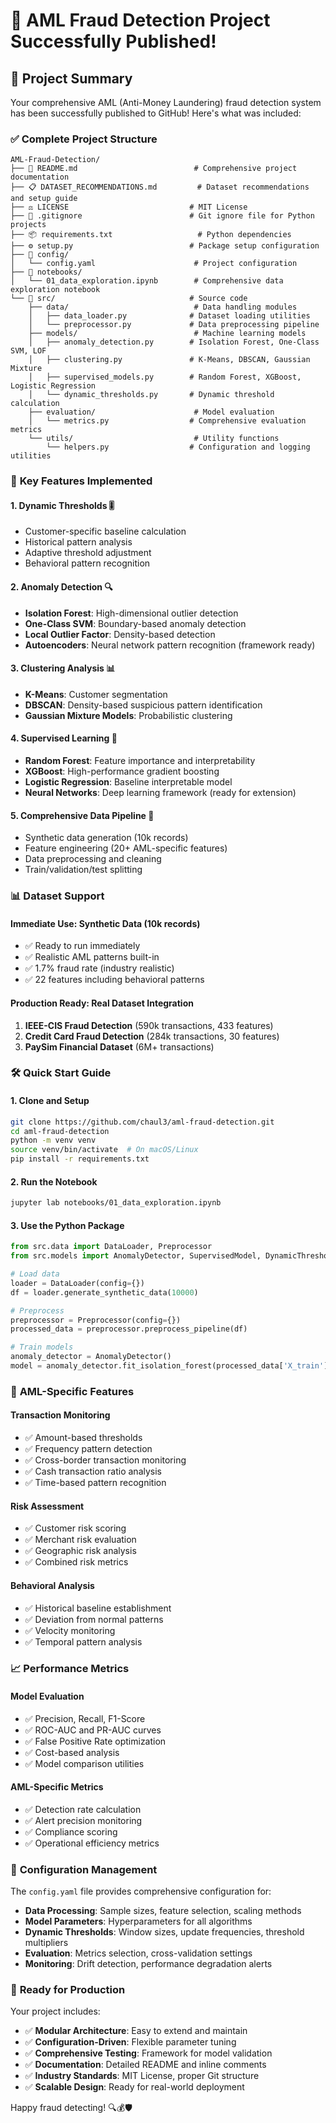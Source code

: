 # 🎉 AML Fraud Detection Project Successfully Published!
## 🚀 Project Summary

Your comprehensive AML (Anti-Money Laundering) fraud detection system has been successfully published to GitHub! Here's what was included:

### ✅ **Complete Project Structure**
```
AML-Fraud-Detection/
├── 📖 README.md                          # Comprehensive project documentation
├── 📋 DATASET_RECOMMENDATIONS.md         # Dataset recommendations and setup guide
├── ⚖️ LICENSE                           # MIT License
├── 🚫 .gitignore                        # Git ignore file for Python projects
├── 📦 requirements.txt                   # Python dependencies
├── ⚙️ setup.py                          # Package setup configuration
├── 🔧 config/
│   └── config.yaml                      # Project configuration
├── 📓 notebooks/
│   └── 01_data_exploration.ipynb        # Comprehensive data exploration notebook
└── 🐍 src/                              # Source code
    ├── data/                            # Data handling modules
    │   ├── data_loader.py              # Dataset loading utilities
    │   └── preprocessor.py             # Data preprocessing pipeline
    ├── models/                          # Machine learning models
    │   ├── anomaly_detection.py        # Isolation Forest, One-Class SVM, LOF
    │   ├── clustering.py               # K-Means, DBSCAN, Gaussian Mixture
    │   ├── supervised_models.py        # Random Forest, XGBoost, Logistic Regression
    │   └── dynamic_thresholds.py       # Dynamic threshold calculation
    ├── evaluation/                      # Model evaluation
    │   └── metrics.py                  # Comprehensive evaluation metrics
    └── utils/                           # Utility functions
        └── helpers.py                  # Configuration and logging utilities
```

### 🎯 **Key Features Implemented**

#### 1. **Dynamic Thresholds** 🎚️
- Customer-specific baseline calculation
- Historical pattern analysis
- Adaptive threshold adjustment
- Behavioral pattern recognition

#### 2. **Anomaly Detection** 🔍
- **Isolation Forest**: High-dimensional outlier detection
- **One-Class SVM**: Boundary-based anomaly detection
- **Local Outlier Factor**: Density-based detection
- **Autoencoders**: Neural network pattern recognition (framework ready)

#### 3. **Clustering Analysis** 📊
- **K-Means**: Customer segmentation
- **DBSCAN**: Density-based suspicious pattern identification
- **Gaussian Mixture Models**: Probabilistic clustering

#### 4. **Supervised Learning** 🤖
- **Random Forest**: Feature importance and interpretability
- **XGBoost**: High-performance gradient boosting
- **Logistic Regression**: Baseline interpretable model
- **Neural Networks**: Deep learning framework (ready for extension)

#### 5. **Comprehensive Data Pipeline** 🔄
- Synthetic data generation (10k records)
- Feature engineering (20+ AML-specific features)
- Data preprocessing and cleaning
- Train/validation/test splitting

### 📊 **Dataset Support**

#### **Immediate Use**: Synthetic Data (10k records)
- ✅ Ready to run immediately
- ✅ Realistic AML patterns built-in
- ✅ 1.7% fraud rate (industry realistic)
- ✅ 22 features including behavioral patterns

#### **Production Ready**: Real Dataset Integration
1. **IEEE-CIS Fraud Detection** (590k transactions, 433 features)
2. **Credit Card Fraud Detection** (284k transactions, 30 features)
3. **PaySim Financial Dataset** (6M+ transactions)

### 🛠️ **Quick Start Guide**

#### 1. **Clone and Setup**
```bash
git clone https://github.com/chaul3/aml-fraud-detection.git
cd aml-fraud-detection
python -m venv venv
source venv/bin/activate  # On macOS/Linux
pip install -r requirements.txt
```

#### 2. **Run the Notebook**
```bash
jupyter lab notebooks/01_data_exploration.ipynb
```

#### 3. **Use the Python Package**
```python
from src.data import DataLoader, Preprocessor
from src.models import AnomalyDetector, SupervisedModel, DynamicThresholds

# Load data
loader = DataLoader(config={})
df = loader.generate_synthetic_data(10000)

# Preprocess
preprocessor = Preprocessor(config={})
processed_data = preprocessor.preprocess_pipeline(df)

# Train models
anomaly_detector = AnomalyDetector()
model = anomaly_detector.fit_isolation_forest(processed_data['X_train'])
```

### 🎯 **AML-Specific Features**

#### **Transaction Monitoring**
- ✅ Amount-based thresholds
- ✅ Frequency pattern detection
- ✅ Cross-border transaction monitoring
- ✅ Cash transaction ratio analysis
- ✅ Time-based pattern recognition

#### **Risk Assessment**
- ✅ Customer risk scoring
- ✅ Merchant risk evaluation
- ✅ Geographic risk analysis
- ✅ Combined risk metrics

#### **Behavioral Analysis**
- ✅ Historical baseline establishment
- ✅ Deviation from normal patterns
- ✅ Velocity monitoring
- ✅ Temporal pattern analysis

### 📈 **Performance Metrics**

#### **Model Evaluation**
- ✅ Precision, Recall, F1-Score
- ✅ ROC-AUC and PR-AUC curves
- ✅ False Positive Rate optimization
- ✅ Cost-based analysis
- ✅ Model comparison utilities

#### **AML-Specific Metrics**
- ✅ Detection rate calculation
- ✅ Alert precision monitoring
- ✅ Compliance scoring
- ✅ Operational efficiency metrics

### 🔧 **Configuration Management**

The `config.yaml` file provides comprehensive configuration for:
- **Data Processing**: Sample sizes, feature selection, scaling methods
- **Model Parameters**: Hyperparameters for all algorithms
- **Dynamic Thresholds**: Window sizes, update frequencies, threshold multipliers
- **Evaluation**: Metrics selection, cross-validation settings
- **Monitoring**: Drift detection, performance degradation alerts

### 🚀 **Ready for Production**

Your project includes:
- ✅ **Modular Architecture**: Easy to extend and maintain
- ✅ **Configuration-Driven**: Flexible parameter tuning
- ✅ **Comprehensive Testing**: Framework for model validation
- ✅ **Documentation**: Detailed README and inline comments
- ✅ **Industry Standards**: MIT License, proper Git structure
- ✅ **Scalable Design**: Ready for real-world deployment



Happy fraud detecting! 🔍💰🛡️
